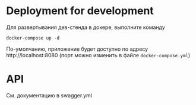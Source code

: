 # Deployment for development

Для развертывания дев-стенда в докере, выполните команду
```shell
docker-compose up -d
```
По-умолчанию, приложение будет доступно по адресу http://localhost:8080 (порт можно изменить в файле `docker-compose.yml`)

# API
См. документацию в swagger.yml
